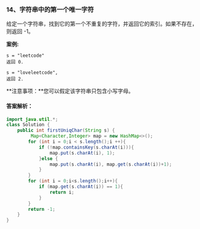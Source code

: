 ### 14、字符串中的第一个唯一字符

给定一个字符串，找到它的第一个不重复的字符，并返回它的索引。如果不存在，则返回 -1。

**案例:**

```
s = "leetcode"
返回 0.

s = "loveleetcode",
返回 2.
```

 **注意事项：**您可以假定该字符串只包含小写字母。

#### 答案解析：

```java
import java.util.*;
class Solution {
    public int firstUniqChar(String s) {
         Map<Character,Integer> map = new HashMap<>();
        for (int i = 0;i < s.length();i ++){
            if (!map.containsKey(s.charAt(i))){
                map.put(s.charAt(i), 1);
            }else {
                map.put(s.charAt(i), map.get(s.charAt(i))+1);
            }
        }
        for (int i = 0;i<s.length();i++){
            if (map.get(s.charAt(i)) == 1){
                return i;
            }
        }
        return -1;
    }
}
```

